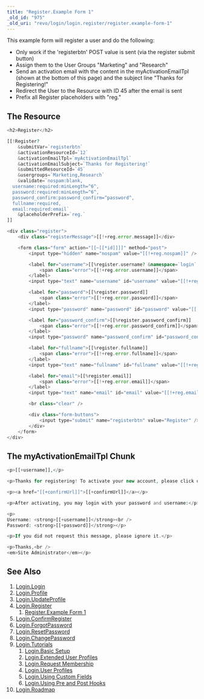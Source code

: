 ```yaml
---
title: "Register.Example Form 1"
_old_id: "975"
_old_uri: "revo/login/login.register/register.example-form-1"
---
```


This example form will register a user and do the following:

- Only work if the 'registerbtn' POST value is sent (via the register submit button)
- Assign them to the User Groups "Marketing" and "Research"
- Send an activation email with the content in the myActivationEmailTpl (shown at the bottom of this page) and the subject line "Thanks for Registering!"
- Redirect the User to the Resource with ID 45 after the email is sent
- Prefix all Register placeholders with "reg."

## The Resource

``` php
<h2>Register</h2>

[[!Register?
    &submitVar=`registerbtn`
    &activationResourceId=`12`
    &activationEmailTpl=`myActivationEmailTpl`
    &activationEmailSubject=`Thanks for Registering!`
    &submittedResourceId=`45`
    &usergroups=`Marketing,Research`
    &validate=`nospam:blank,
  username:required:minLength=^6^,
  password:required:minLength=^6^,
  password_confirm:password_confirm=^password^,
  fullname:required,
  email:required:email`
    &placeholderPrefix=`reg.`
]]

<div class="register">
    <div class="registerMessage">[[!+reg.error.message]]</div>

    <form class="form" action="[[~[[*id]]]]" method="post">
        <input type="hidden" name="nospam" value="[[!+reg.nospam]]" />

        <label for="username">[[%register.username? &namespace=`login` &topic=`register`]]
            <span class="error">[[!+reg.error.username]]</span>
        </label>
        <input type="text" name="username" id="username" value="[[!+reg.username]]" />

        <label for="password">[[%register.password]]
            <span class="error">[[!+reg.error.password]]</span>
        </label>
        <input type="password" name="password" id="password" value="[[!+reg.password]]" />

        <label for="password_confirm">[[%register.password_confirm]]
            <span class="error">[[!+reg.error.password_confirm]]</span>
        </label>
        <input type="password" name="password_confirm" id="password_confirm" value="[[!+reg.password_confirm]]" />

        <label for="fullname">[[%register.fullname]]
            <span class="error">[[!+reg.error.fullname]]</span>
        </label>
        <input type="text" name="fullname" id="fullname" value="[[!+reg.fullname]]" />

        <label for="email">[[%register.email]]
            <span class="error">[[!+reg.error.email]]</span>
        </label>
        <input type="text" name="email" id="email" value="[[!+reg.email]]" />

        <br class="clear" />

        <div class="form-buttons">
            <input type="submit" name="registerbtn" value="Register" />
        </div>
    </form>
</div>
```

## The myActivationEmailTpl Chunk

``` php
<p>[[+username]],</p>

<p>Thanks for registering! To activate your new account, please click on the following link:</p>

<p><a href="[[+confirmUrl]]">[[+confirmUrl]]</a></p>

<p>After activating, you may login with your password and username:</p>

<p>
Username: <strong>[[+username]]</strong><br />
Password: <strong>[[+password]]</strong></p>

<p>If you did not request this message, please ignore it.</p>

<p>Thanks,<br />
<em>Site Administrator</em></p>
```

## See Also

1. [Login.Login](extras/login/login)
2. [Login.Profile](extras/login/login.profile)
3. [Login.UpdateProfile](extras/login/login.updateprofile)
4. [Login.Register](extras/login/login.register)
   1. [Register.Example Form 1](extras/login/login.register/example-form-1)
5. [Login.ConfirmRegister](extras/login/login.confirmregister)
6. [Login.ForgotPassword](extras/login/login.forgotpassword)
7. [Login.ResetPassword](extras/login/login.resetpassword)
8. [Login.ChangePassword](extras/login/login.changepassword)
9. [Login.Tutorials](extras/login/login.tutorials)
   1. [Login.Basic Setup](extras/login/login.tutorials/basic-setup)
   2. [Login.Extended User Profiles](extras/login/login.tutorials/extended-user-profiles)
   3. [Login.Request Membership](extras/login/login.tutorials/request-membership)
   4. [Login.User Profiles](extras/login/login.tutorials/user-profiles)
   5. [Login.Using Custom Fields](extras/login/login.tutorials/using-custom-fields)
   6. [Login.Using Pre and Post Hooks](extras/login/login.tutorials/using-pre-and-post-hooks)
10. [Login.Roadmap](extras/login/login.roadmap)

